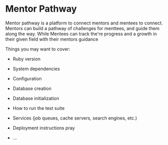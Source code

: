 # Mentor Pathway

Mentor pathway is a platform to connect mentors and mentees to connect.
Mentors can build a pathway of challenges for menttees, and guide them along the way.
While Mentees can track the're progress and a growth in their given field with their mentors guidance

Things you may want to cover:

- Ruby version

- System dependencies

- Configuration

- Database creation

- Database initialization

- How to run the test suite

- Services (job queues, cache servers, search engines, etc.)

- Deployment instructions
  pray
- ...
